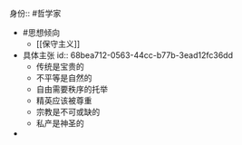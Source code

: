 身份:: #哲学家

- #思想倾向
	- [[保守主义]]
- 具体主张
  id:: 68bea712-0563-44cc-b77b-3ead12fc36dd
	- 传统是宝贵的
	- 不平等是自然的
	- 自由需要秩序的托举
	- 精英应该被尊重
	- 宗教是不可或缺的
	- 私产是神圣的
-